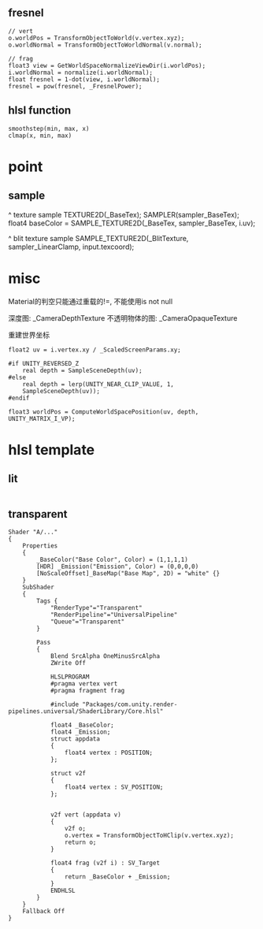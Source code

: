 ## fresnel
```
// vert
o.worldPos = TransformObjectToWorld(v.vertex.xyz);
o.worldNormal = TransformObjectToWorldNormal(v.normal);

// frag
float3 view = GetWorldSpaceNormalizeViewDir(i.worldPos);
i.worldNormal = normalize(i.worldNormal);
float fresnel = 1-dot(view, i.worldNormal);
fresnel = pow(fresnel, _FresnelPower);
```

## hlsl function
```
smoothstep(min, max, x)
clmap(x, min, max)
```

# point
## sample
^ texture sample
TEXTURE2D(_BaseTex);
SAMPLER(sampler_BaseTex);
float4 baseColor = SAMPLE_TEXTURE2D(_BaseTex, sampler_BaseTex,
i.uv);

^ blit texture sample
SAMPLE_TEXTURE2D(_BlitTexture, sampler_LinearClamp, input.texcoord);

# misc
Material的判空只能通过重载的!=, 不能使用is not null

深度图: _CameraDepthTexture
不透明物体的图: _CameraOpaqueTexture

重建世界坐标
```
float2 uv = i.vertex.xy / _ScaledScreenParams.xy;

#if UNITY_REVERSED_Z 
    real depth = SampleSceneDepth(uv); 
#else
    real depth = lerp(UNITY_NEAR_CLIP_VALUE, 1, 
    SampleSceneDepth(uv));
#endif

float3 worldPos = ComputeWorldSpacePosition(uv, depth, UNITY_MATRIX_I_VP); 
```

# hlsl template
## lit
```

```
## transparent
```
Shader "A/..."
{
    Properties
    {
        _BaseColor("Base Color", Color) = (1,1,1,1)
        [HDR] _Emission("Emission", Color) = (0,0,0,0)
        [NoScaleOffset]_BaseMap("Base Map", 2D) = "white" {}
    }
    SubShader
    {
        Tags { 
            "RenderType"="Transparent" 
            "RenderPipeline"="UniversalPipeline" 
            "Queue"="Transparent" 
        }
        
        Pass
        {
            Blend SrcAlpha OneMinusSrcAlpha
            ZWrite Off
            
            HLSLPROGRAM
            #pragma vertex vert
            #pragma fragment frag
            
            #include "Packages/com.unity.render-pipelines.universal/ShaderLibrary/Core.hlsl"
            
            float4 _BaseColor;
            float4 _Emission;
            struct appdata
            {
                float4 vertex : POSITION;
            };

            struct v2f
            {
                float4 vertex : SV_POSITION;
            };
            

            v2f vert (appdata v)
            {
                v2f o;
                o.vertex = TransformObjectToHClip(v.vertex.xyz);
                return o;
            }

            float4 frag (v2f i) : SV_Target
            {
                return _BaseColor + _Emission;
            }
            ENDHLSL
        }
    }
    Fallback Off
}
```